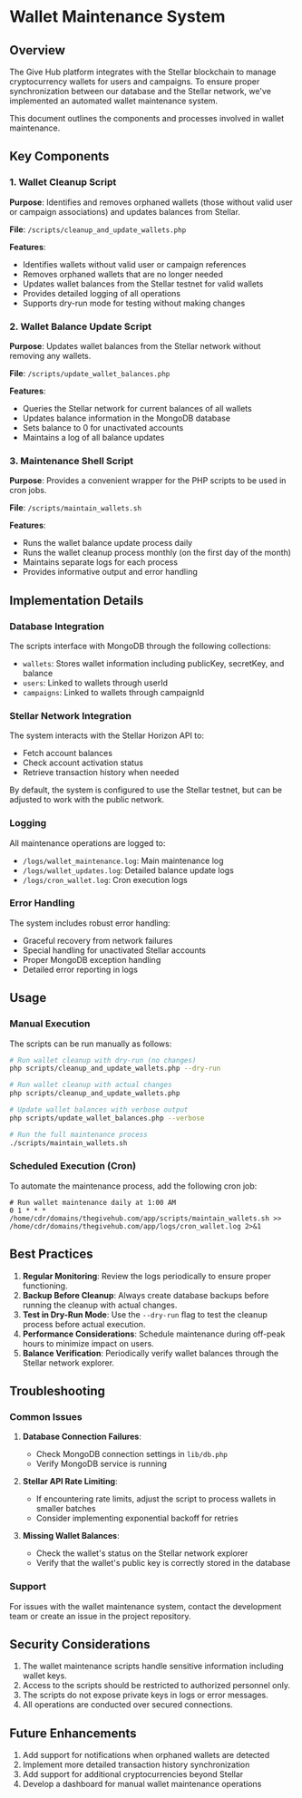 # Wallet Maintenance System

## Overview

The Give Hub platform integrates with the Stellar blockchain to manage cryptocurrency wallets for users and campaigns. To ensure proper synchronization between our database and the Stellar network, we've implemented an automated wallet maintenance system.

This document outlines the components and processes involved in wallet maintenance.

## Key Components

### 1. Wallet Cleanup Script

**Purpose**: Identifies and removes orphaned wallets (those without valid user or campaign associations) and updates balances from Stellar.

**File**: `/scripts/cleanup_and_update_wallets.php`

**Features**:
- Identifies wallets without valid user or campaign references
- Removes orphaned wallets that are no longer needed
- Updates wallet balances from the Stellar testnet for valid wallets
- Provides detailed logging of all operations
- Supports dry-run mode for testing without making changes

### 2. Wallet Balance Update Script

**Purpose**: Updates wallet balances from the Stellar network without removing any wallets.

**File**: `/scripts/update_wallet_balances.php`

**Features**:
- Queries the Stellar network for current balances of all wallets
- Updates balance information in the MongoDB database
- Sets balance to 0 for unactivated accounts
- Maintains a log of all balance updates

### 3. Maintenance Shell Script

**Purpose**: Provides a convenient wrapper for the PHP scripts to be used in cron jobs.

**File**: `/scripts/maintain_wallets.sh`

**Features**:
- Runs the wallet balance update process daily
- Runs the wallet cleanup process monthly (on the first day of the month)
- Maintains separate logs for each process
- Provides informative output and error handling

## Implementation Details

### Database Integration

The scripts interface with MongoDB through the following collections:
- `wallets`: Stores wallet information including publicKey, secretKey, and balance
- `users`: Linked to wallets through userId
- `campaigns`: Linked to wallets through campaignId

### Stellar Network Integration

The system interacts with the Stellar Horizon API to:
- Fetch account balances
- Check account activation status
- Retrieve transaction history when needed

By default, the system is configured to use the Stellar testnet, but can be adjusted to work with the public network.

### Logging

All maintenance operations are logged to:
- `/logs/wallet_maintenance.log`: Main maintenance log
- `/logs/wallet_updates.log`: Detailed balance update logs
- `/logs/cron_wallet.log`: Cron execution logs

### Error Handling

The system includes robust error handling:
- Graceful recovery from network failures
- Special handling for unactivated Stellar accounts
- Proper MongoDB exception handling
- Detailed error reporting in logs

## Usage

### Manual Execution

The scripts can be run manually as follows:

```bash
# Run wallet cleanup with dry-run (no changes)
php scripts/cleanup_and_update_wallets.php --dry-run

# Run wallet cleanup with actual changes
php scripts/cleanup_and_update_wallets.php

# Update wallet balances with verbose output
php scripts/update_wallet_balances.php --verbose

# Run the full maintenance process
./scripts/maintain_wallets.sh
```

### Scheduled Execution (Cron)

To automate the maintenance process, add the following cron job:

```
# Run wallet maintenance daily at 1:00 AM
0 1 * * * /home/cdr/domains/thegivehub.com/app/scripts/maintain_wallets.sh >> /home/cdr/domains/thegivehub.com/app/logs/cron_wallet.log 2>&1
```

## Best Practices

1. **Regular Monitoring**: Review the logs periodically to ensure proper functioning.
2. **Backup Before Cleanup**: Always create database backups before running the cleanup with actual changes.
3. **Test in Dry-Run Mode**: Use the `--dry-run` flag to test the cleanup process before actual execution.
4. **Performance Considerations**: Schedule maintenance during off-peak hours to minimize impact on users.
5. **Balance Verification**: Periodically verify wallet balances through the Stellar network explorer.

## Troubleshooting

### Common Issues

1. **Database Connection Failures**:
   - Check MongoDB connection settings in `lib/db.php`
   - Verify MongoDB service is running

2. **Stellar API Rate Limiting**:
   - If encountering rate limits, adjust the script to process wallets in smaller batches
   - Consider implementing exponential backoff for retries

3. **Missing Wallet Balances**:
   - Check the wallet's status on the Stellar network explorer
   - Verify that the wallet's public key is correctly stored in the database

### Support

For issues with the wallet maintenance system, contact the development team or create an issue in the project repository.

## Security Considerations

1. The wallet maintenance scripts handle sensitive information including wallet keys.
2. Access to the scripts should be restricted to authorized personnel only.
3. The scripts do not expose private keys in logs or error messages.
4. All operations are conducted over secured connections.

## Future Enhancements

1. Add support for notifications when orphaned wallets are detected
2. Implement more detailed transaction history synchronization
3. Add support for additional cryptocurrencies beyond Stellar
4. Develop a dashboard for manual wallet maintenance operations